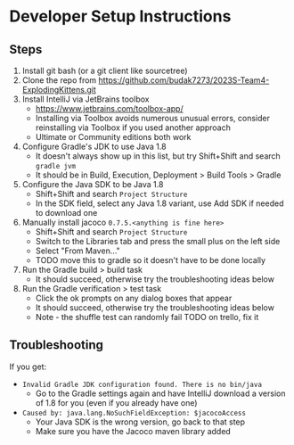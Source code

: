 # Developer Setup Instructions

## Steps

1. Install git bash (or a git client like sourcetree)
2. Clone the repo from <https://github.com/budak7273/2023S-Team4-ExplodingKittens.git>
3. Install IntelliJ via JetBrains toolbox
    - https://www.jetbrains.com/toolbox-app/
    - Installing via Toolbox avoids numerous unusual errors, consider reinstalling via Toolbox if you used another approach
    - Ultimate or Community editions both work
4. Configure Gradle's JDK to use Java 1.8
    - It doesn't always show up in this list, but try Shift+Shift and search `gradle jvm`
    - It should be in Build, Execution, Deployment > Build Tools > Gradle
5. Configure the Java SDK to be Java 1.8
    - Shift+Shift and search `Project Structure`
    - In the SDK field, select any Java 1.8 variant, use Add SDK if needed to download one
6. Manually install jacoco `0.7.5.<anything is fine here>`
    - Shift+Shift and search `Project Structure`
    - Switch to the Libraries tab and press the small plus on the left side
    - Select "From Maven..."
    - TODO move this to gradle so it doesn't have to be done locally
7. Run the Gradle build > build task
    - It should succeed, otherwise try the troubleshooting ideas below
8. Run the Gradle verification > test task
    - Click the ok prompts on any dialog boxes that appear
    - It should succeed, otherwise try the troubleshooting ideas below
    - Note - the shuffle test can randomly fail TODO on trello, fix it

## Troubleshooting

If you get:
- `Invalid Gradle JDK configuration found. There is no bin/java`
    - Go to the Gradle settings again and have IntelliJ download a version of 1.8 for you (even if you already have one)
- `Caused by: java.lang.NoSuchFieldException: $jacocoAccess`
    - Your Java SDK is the wrong version, go back to that step
    - Make sure you have the Jacoco maven library added
